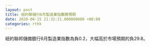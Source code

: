 ```yaml
---
layout: post
title: 紐約聯儲行6月製造業指數勝預期
date: 2020-06-15 21:32:21.000000000 +08:00
categories: rthk
---
```


紐約聯邦儲備銀行6月製造業指數為負0.2，大幅高於市場預期的負29.8。

